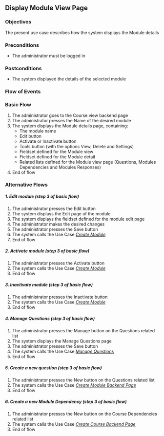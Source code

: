 ## Display Module View Page
 
### Objectives
The present use case describes how the system displays the Module details
 
### Preconditions
- The administrator must be logged in
 
### Postconditions
- The system displayed the details of the selected module
 
### Flow of Events
 
### Basic Flow
   1.  The administrator goes to the Course view backend page
   2. The administrator presses the Name of the desired module
   3. The system displays the Module details page, containing:
       - The module name
       - Edit button
       - Activate or Inactivate button
       - Tools button (with the options View, Delete and Settings)
       - Fieldset defined for the Module view
       - Fieldset defined for the Module detail
       - Related lists defined for the Module view page (Questions, Modules Dependencies and Modules Responses)
   4. End of flow
 
### Alternative Flows
 
##### 1. Edit module (step 3 of basic flow)
   1. The administrator presses the Edit button
   2. The system displays the Edit page of the module
   3. The system displays the fieldset defined for the module edit page
   4. The administrator makes the desired changes
   5. The administrator presses the Save button
   6. The system calls the Use Case [*Create Module*](https://github.com/FieloIncentiveAutomation/fieloelr/blob/feature/elrbackend/doc/UC-ELR-0003-Create%20Module.md)
   7. End of flow
 
##### 2. Activate module (step 3 of basic flow)
   1. The administrator presses the Activate button 
   2. The system calls the Use Case [*Create Module*](https://github.com/FieloIncentiveAutomation/fieloelr/blob/feature/elrbackend/doc/UC-ELR-0003-Create%20Module.md)
   3. End of flow
 
##### 3. Inactivate module (step 3 of basic flow)
   1. The administrator presses the Inactivate button 
   2. The system calls the Use Case [*Create Module*](https://github.com/FieloIncentiveAutomation/fieloelr/blob/feature/elrbackend/doc/UC-ELR-0003-Create%20Module.md)
   3. End of flow
 
##### 4. Manage Questions (step 3 of basic flow)
   1. The administrator presses the Manage button on the Questions related list
   2. The system displays the Manage Questions page
   3. The administrator presses the Save button
   4. The system calls the Use Case [*Manage Questions*](https://github.com/FieloIncentiveAutomation/fieloelr/blob/feature/elrbackend/doc/UC-ELR-0020-Manage%20Questions.md)
   5. End of flow
 
##### 5. Create a new question (step 3 of basic flow)
   1. The administrator presses the New button on the Questions related list
   2. The system calls the Use Case [*Create Module Backend Page*](https://github.com/FieloIncentiveAutomation/fieloelr/blob/feature/elrbackend/doc/UC-ELR-0015-Create%20Module%20Backend%20Page.md)
   3. End of flow
 
##### 6. Create a new Module Dependency (step 3 of basic flow)
   1. The administrator presses the New button on the Course Dependencies related list
   2. The system calls the Use Case [*Create Course Backend Page*](https://github.com/FieloIncentiveAutomation/fieloelr/blob/feature/elrbackend/doc/UC-ELR-0014-Create%20Course%20Backend%20Page.md)
   3. End of flow
